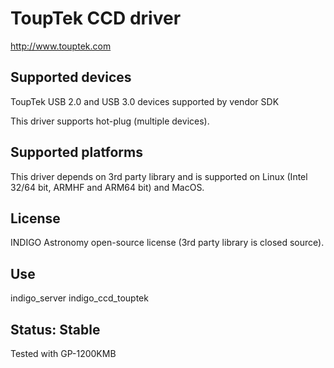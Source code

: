 # ToupTek CCD driver

http://www.touptek.com

## Supported devices

ToupTek USB 2.0 and USB 3.0 devices supported by vendor SDK

This driver supports hot-plug (multiple devices).

## Supported platforms

This driver depends on 3rd party library and is supported on Linux (Intel 32/64 bit, ARMHF and ARM64 bit) and MacOS.

## License

INDIGO Astronomy open-source license (3rd party library is closed source).

## Use

indigo_server indigo_ccd_touptek

## Status: Stable

Tested with GP-1200KMB
